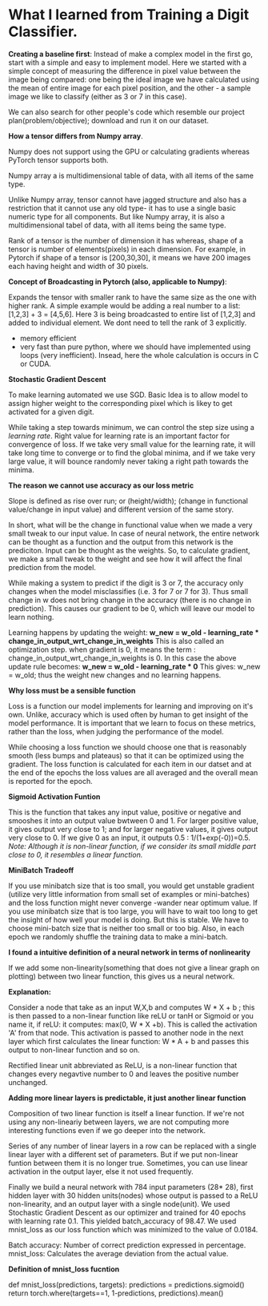 # What I learned from Training a Digit Classifier.

**Creating a baseline first**: 
Instead of make a complex model in the first go, start with a simple and easy to implement model.
Here we started with a simple concept of measuring the difference in pixel value between the image being compared: one being the ideal image we have calculated using 
the mean of entire image for each pixel position, and the other - a sample image we like to classify (either as 3 or 7 in this case).

We can also search for other people's code which resemble our project plan(problem/objective); download and run it on our dataset. 

**How a tensor differs from Numpy array**.

Numpy does not support using the GPU or calculating gradients whereas PyTorch tensor supports both.

Numpy array a is multidimensional table of data, with all items of the same type.

Unlike Numpy array, tensor cannot have jagged structure and also has a restriction that it cannot use any old type- it has to use a single basic numeric type for all components. But like Numpy array, it is also a multidimensional tabel of data, with all items being the same type.


Rank of a tensor is the number of dimension it has whereas, shape of a tensor is number of elements(pixels) in each dimension.
For example, in Pytorch if shape of a tensor is [200,30,30], it means we have 200 images each having height and width of 30 pixels. 

**Concept of Broadcasting in Pytorch (also, applicable to Numpy)**:

Expands the tensor with smaller rank to have the same size as the one with higher rank.
A simple example would be adding a real number to a list: [1,2,3] + 3 = [4,5,6]. Here 3 is being broadcasted to entire list of [1,2,3] and added to individual element.
We dont need to tell the rank of 3 explicitly. 

* memory efficient 
* very fast than pure python, where we should have implemented using loops (very inefficient). Insead, here the whole calculation is occurs in C or CUDA. 

**Stochastic Gradient Descent**

To make learning automated we use SGD. Basic Idea is to allow model to assign higher weight to the corresponding pixel which is likey to get activated for a given digit. 

While taking a step towards minimum, we can control the step size using a *learning rate*. 
Right value for learning rate is an important factor for convergence of loss. If we take very small value for the learning rate, it will take long time to converge
or to find the global minima, and if we take very large value, it will bounce randomly never taking a right path towards the minima. 


**The reason we cannot use accuracy as our loss metric**

Slope is defined as rise over run; or (height/width); (change in functional value/change in input value) and different version of the same story.

In short, what will be the change in functional value when we made a very small tweak to our input value. 
In case of neural network, the entire network can be thought as a function and the output from this network is the prediciton.
Input can be thought as the weights. So, to calculate gradient, we make a small tweak to the weight and see how it will affect the final prediction from the model.

While making a system to predict if the digit is 3 or 7, the accuracy only changes when the model misclassifies (i.e. 3 for 7 or 7 for 3).
Thus small change in w does not bring change in the accuracy (there is no change in prediction). This causes our gradient to be 0, which will leave our model to learn nothing.


Learning happens by updating the weight: **w_new = w_old - learning_rate * change_in_output_wrt_change_in_weights**
This is also called an optimization step.
when gradient is 0, it means the term : change_in_output_wrt_change_in_weights is 0. In this case the above update rule becomes: **w_new = w_old - learning_rate * 0** 
This gives: w_new = w_old; thus the weight new changes and no learning happens. 

**Why loss must be a sensible function**

Loss is a function our model implements for learning and improving on it's own. Unlike, accuracy which is used often by human to get insight of the model performance. It is important that we learn to focus on these metrics, rather than the loss, when judging the performance of the model.

While choosing a loss function we should choose one that is reasonably smooth (less bumps and plateaus) so that it can be optimized using the gradient.
The loss function is calculated for each item in our datset and at the end of the epochs the loss values are all averaged and the overall mean is reported for the epoch.

**Sigmoid Activation Funtion**

This is the function that takes any input value, positive or negative and smooshes it into an output value bwtween 0 and 1.
For larger positive value, it gives output very close to 1; and for larger negative values, it gives output very close to 0.
If we give 0 as an input, it outputs 0.5 : 1/(1+exp(-0))=0.5.
*Note: Although it is non-linear function, if we consider its small middle part close to 0, it resembles a linear function.*

**MiniBatch Tradeoff**

If you use minibatch size that is too small, you would get unstable gradient (utilize very little information from small set of examples or mini-batches) and the loss function might never converge -wander near optimum value.
If you use minibatch size that is too large, you will have to wait too long to get the insight of how well your model is doing. But this is stable.
We have to choose mini-batch size that is neither too small or too big. 
Also, in each epoch we randomly shuffle the training data to make a mini-batch. 


**I found a intuitive definition of a neural network in terms of nonlinearity**

If we add some non-linearity(something that does not give a linear graph on plotting) between two linear function, this gives us a neural network.

**Explanation:**

Consider a node that take as an input W,X,b and computes W * X + b ; this is then passed to a non-linear function like reLU or tanH or Sigmoid or you name it,
if reLU: it computes: max(0, W * X +b). This is called the activation 'A' from that node. This activation is passed to another node in the next layer which first calculates the linear function: W * A + b and passes this output to non-linear function and so on. 

Rectified linear unit abbreviated as ReLU, is a non-linear function that changes every negavtive number to 0 and leaves the positive number unchanged.

**Adding more linear layers is predictable, it just another linear function**

Composition of two linear function is itself a linear function. If we're not using any non-lineariy between layers, we are not computing more interesting functions even if we go deeper into the network. 


Series of any number of linear layers in a row can be replaced with a single linear layer with a different set of parameters. 
But if we put non-linear funtion between them it is no longer true. 
Sometimes, you can use linear activation in the output layer, else it not used frequently. 

Finally we build a neural network with 784 input parameters (28* 28), first hidden layer with 30 hidden units(nodes) whose output is passed to a ReLU non-linearity, 
and an output layer with a single node(unit). We used Stochastic Gradient Descent as our optimizer and trained for 40 epochs with learning rate 0.1. This yielded 
batch_accuracy of 98.47. We used mnist_loss as our loss function which was minimized to the value of 0.0184. 

Batch accuracy: Number of correct prediction expressed in percentage.
mnist_loss: Calculates the average deviation from the actual value.

**Definition of mnist_loss fucntion**

def mnist_loss(predictions, targets):
  predictions = predictions.sigmoid()
  return torch.where(targets==1, 1-predictions, predictions).mean()
